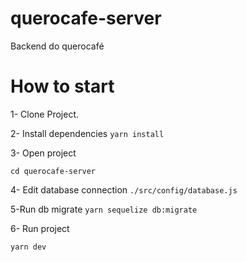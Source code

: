 # querocafe-server

Backend do querocafé

# How to start

1- Clone Project.

2- Install dependencies
`yarn install`

3- Open project

`cd querocafe-server`

4- Edit database connection
`./src/config/database.js`

5-Run db migrate
`yarn sequelize db:migrate`

6- Run project

`yarn dev`
